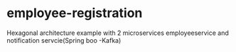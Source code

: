 # employee-registration
Hexagonal architecture example with 2 microservices employeeservice and notification servcie(Spring boo -Kafka)
